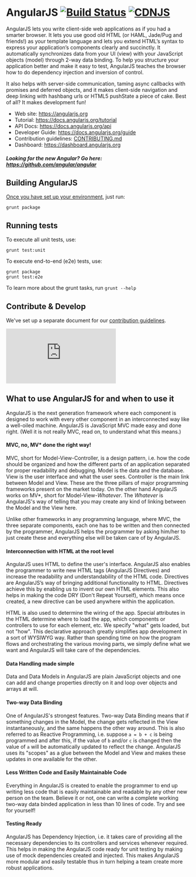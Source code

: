 AngularJS [![Build Status](https://travis-ci.org/angular/angular.js.svg?branch=master)](https://travis-ci.org/angular/angular.js)
[![CDNJS](https://img.shields.io/cdnjs/v/angular-i18n.svg)](https://cdnjs.com/libraries/angular-i18n)
=========

AngularJS lets you write client-side web applications as if you had a smarter browser.  It lets you
use good old HTML (or HAML, Jade/Pug and friends!) as your template language and lets you extend HTML’s
syntax to express your application’s components clearly and succinctly.  It automatically
synchronizes data from your UI (view) with your JavaScript objects (model) through 2-way data
binding. To help you structure your application better and make it easy to test, AngularJS teaches
the browser how to do dependency injection and inversion of control.

It also helps with server-side communication, taming async callbacks with promises and deferred objects,
and it makes client-side navigation and deep linking with hashbang urls or HTML5 pushState a
piece of cake. Best of all? It makes development fun!

* Web site: https://angularjs.org
* Tutorial: https://docs.angularjs.org/tutorial
* API Docs: https://docs.angularjs.org/api
* Developer Guide: https://docs.angularjs.org/guide
* Contribution guidelines: [CONTRIBUTING.md](https://github.com/angular/angular.js/blob/master/CONTRIBUTING.md)
* Dashboard: https://dashboard.angularjs.org

##### Looking for the new Angular? Go here: https://github.com/angular/angular

Building AngularJS
---------
[Once you have set up your environment](https://docs.angularjs.org/misc/contribute), just run:

    grunt package


Running tests
-------------
To execute all unit tests, use:

    grunt test:unit

To execute end-to-end (e2e) tests, use:

    grunt package
    grunt test:e2e

To learn more about the grunt tasks, run `grunt --help`

Contribute & Develop
--------------------

We've set up a separate document for our [contribution guidelines](https://github.com/angular/angular.js/blob/master/CONTRIBUTING.md).


[![Analytics](https://ga-beacon.appspot.com/UA-8594346-11/angular.js/README.md?pixel)](https://github.com/igrigorik/ga-beacon)

What to use AngularJS for and when to use it
---------
AngularJS is the next generation framework where each component is designed to work with every other
component in an interconnected way like a well-oiled machine. AngularJS is JavaScript MVC made easy
and done right. (Well it is not really MVC, read on, to understand what this means.)

#### MVC, no, MV* done the right way!
MVC, short for Model-View-Controller, is a design pattern, i.e. how the code should be organized and
how the different parts of an application separated for proper readability and debugging. Model is
the data and the database. View is the user interface and what the user sees. Controller is the main
link between Model and View. These are the three pillars of major programming frameworks present on
the market today. On the other hand AngularJS works on MV*, short for Model-View-_Whatever_. The
_Whatever_ is AngularJS's way of telling that you may create any kind of linking between the Model
and the View here.

Unlike other frameworks in any programming language, where MVC, the three separate components, each
one has to be written and then connected by the programmer, AngularJS helps the programmer by asking
him/her to just create these and everything else will be taken care of by AngularJS.

#### Interconnection with HTML at the root level
AngularJS uses HTML to define the user's interface. AngularJS also enables the programmer to write
new HTML tags (AngularJS Directives) and increase the readability and understandability of the HTML
code. Directives are AngularJS’s way of bringing additional functionality to HTML. Directives
achieve this by enabling us to invent our own HTML elements. This also helps in making the code DRY
(Don't Repeat Yourself), which means once created, a new directive can be used anywhere within the
application.

HTML is also used to determine the wiring of the app. Special attributes in the HTML determine where
to load the app, which components or controllers to use for each element, etc. We specify "what"
gets loaded, but not "how". This declarative approach greatly simplifies app development in a sort
of WYSIWYG way. Rather than spending time on how the program flows and orchestrating the various
moving parts, we simply define what we want and AngularJS will take care of the dependencies.

#### Data Handling made simple
Data and Data Models in AngularJS are plain JavaScript objects and one can add and change properties
directly on it and loop over objects and arrays at will.

#### Two-way Data Binding
One of AngularJS's strongest features. Two-way Data Binding means that if something changes in the
Model, the change gets reflected in the View instantaneously, and the same happens the other way
around. This is also referred to as Reactive Programming, i.e. suppose `a = b + c` is being
programmed and after this, if the value of `b` and/or `c` is changed then the value of `a` will be
automatically updated to reflect the change. AngularJS uses its "scopes" as a glue between the Model
and View and makes these updates in one available for the other.

#### Less Written Code and Easily Maintainable Code
Everything in AngularJS is created to enable the programmer to end up writing less code that is
easily maintainable and readable by any other new person on the team. Believe it or not, one can
write a complete working two-way data binded application in less than 10 lines of code. Try and see
for yourself!

#### Testing Ready
AngularJS has Dependency Injection, i.e. it takes care of providing all the necessary dependencies
to its controllers and services whenever required. This helps in making the AngularJS code ready for
unit testing by making use of mock dependencies created and injected. This makes AngularJS more
modular and easily testable thus in turn helping a team create more robust applications.
